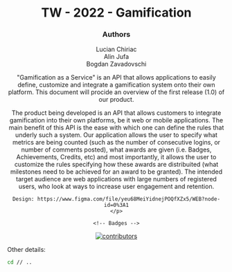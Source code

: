 <div align="center">
<h1> TW - 2022 -  Gamification </h1>

### Authors

Lucian Chiriac <br />
Alin Jufa  <br />
Bogdan Zavadovschi  <br />

<p>
"Gamification as a Service" is an API that allows applications to easily define, customize and integrate a gamification system onto their own platform. This document will procide an overview of the first release (1.0) of our product. <br /> 
  <p> The product being developed is an API that allows customers to integrate gamification into their own platforms, be it web or mobile applications. The main benefit of this API is the ease with which one can define the rules that underly such a system. Our application allows the user to specify what metrics are being counted (such as the number of consecutive logins, or number of comments posted), what awards are given (i.e. Badges, Achievements, Credits, etc) and most importantly, it allows the user to customize the rules specifying how these awards are distribuited (what milestones need to be achieved for an award to be granted). The intended target audience are web applications with large numbers of registered users, who look at ways to increase user engagement and retention. <br />
    
    Design: https://www.figma.com/file/yeu68MeiYidnejPOQfXZx5/WEB?node-id=0%3A1
    </p>
    
    <!-- Badges -->
<p>
  <a href="https://github.com/zaBogdan/TW-2022/graphs/contributors">
    <img src="https://github.com/zaBogdan/TW-2022" alt="contributors" />
  </a>
</p>

<p>

  </div>
  
  Other details:
  ```bash
  cd // ..
  ```
